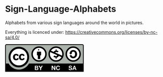 # Sign-Language-Alphabets
Alphabets from various sign languages around the world in pictures.

Everything is licenced under: https://creativecommons.org/licenses/by-nc-sa/4.0/

![Licence](https://github.com/Unrepentant-Atheist/Sign-Language-Alphabets/blob/master/CC_licence.png)
